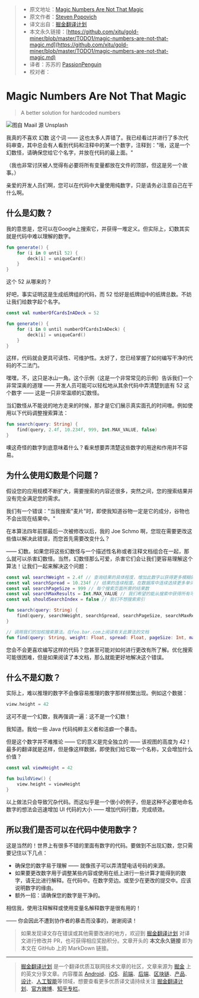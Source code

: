 > * 原文地址：[Magic Numbers Are Not That Magic](https://medium.com/better-programming/magic-numbers-are-not-that-magic-132297d435f5)
> * 原文作者：[Steven Popovich](https://medium.com/@steven.popovich)
> * 译文出自：[掘金翻译计划](https://github.com/xitu/gold-miner)
> * 本文永久链接：[https://github.com/xitu/gold-miner/blob/master/TODO1/magic-numbers-are-not-that-magic.md](https://github.com/xitu/gold-miner/blob/master/TODO1/magic-numbers-are-not-that-magic.md)
> * 译者：苏苏的 [PassionPenguin](https://github.com/PassionPenguin/)
> * 校对者：

# Magic Numbers Are Not That Magic

> A better solution for hardcoded numbers

![图自 [Maail](https://unsplash.com/@maail?utm_source=unsplash&utm_medium=referral&utm_content=creditCopyText) 源 [Unsplash](https://unsplash.com/s/photos/feathers?utm_source=unsplash&utm_medium=referral&utm_content=creditCopyText)](https://cdn-images-1.medium.com/max/9562/1*fzMDTQAsZ8D9O3YXJwLW5A.jpeg)

我真的不喜欢 幻数 这个词 —— 这也太多人弄错了。我已经看过并进行了多次代码审查，其中总会有人看到代码和注释中的某一个数字，注释到："哦，这是一个幻数怪，请确保您给它个名字，并放在代码的最上面。"

（我也非常讨厌被人觉得有必要将所有变量都放在文件的顶部，但这是另一个故事。）

亲爱的开发人员们啊，您可以在代码中大量使用纯数字，只是请务必注意自己在干什么啊。

## 什么是幻数？

我的意思是，您可以在Google上搜索它，并获得一堆定义。但实际上，幻数其实就是代码中难以理解的数字。

```kotlin
fun generate() {
    for (i in 0 until 52) {
        deck[i] = uniqueCard()
    }
}
```

这个 52 从哪来的？

好吧，事实证明这是生成纸牌组的代码，而 52 恰好是纸牌组中的纸牌总数。不妨让我们给数字起个名字。

```kotlin
const val numberOfCardsInADeck = 52

fun generate() {
    for (i in 0 until numberOfCardsInADeck) {
        deck[i] = uniqueCard()
    }
}
```

这样，代码就会更具可读性、可维护性。太好了，您已经掌握了如何编写干净的代码的不二法门。

嘿嘿，不，这只是冰山一角。这个示例（这是一个非常常见的示例）告诉我们一个非常深奥的道理 —— 开发人员可能可以轻松地从其余代码中弄清楚到底有 52 这个数字 —— 这是一只非常温顺的幻数怪。

当幻数怪从不能说的地方走来的时候，那才是它们展示真实面孔的时间嗷。例如使用以下代码调整搜索算法：

```kotlin
fun search(query: String) {
    find(query, 2.4f, 10.234f, 999, Int.MAX_VALUE, false)
}
```

噢这奇怪的数字到底意味着什么？看来想要弄清楚这些数字的用途和作用并不容易。

## 为什么使用幻数是个问题？

假设您的应用规模不断扩大，需要搜索的内容还很多，突然之间，您的搜索结果并没有完全满足您的需求。

我们有一个错误："当我搜索"麦片"时，即使我知道谷物一定是它的成分，谷物也不会出现在结果中。"

在本算法四年前那最后一次被修改以后，我的 Joe Schmo 啊，您现在需要更改这些值以解决此错误，而您首先需要改变什么？

—— 幻数。如果您将这些幻数怪与一个描述性名称或者注释文档组合在一起，那么就可以杀害幻数怪。当然，幻数怪那么可爱，杀害它们会让我们更容易理解这个算法！让我们一起来解决这个问题：

```kotlin
const val searchWeight = 2.4f // 查询结果的具体程度，增加此数字以获得更多模糊的结果
const val searchSpread = 10.234f // 结果的连续程度。在数据库中连续选择更多单词
const val searchPageSize = 999 // 每个搜索页面所需的结果数
const val searchMaxResults = Int.MAX_VALUE // 我们希望的能从搜索中获得所有可能的结果
const val shouldSearchIndex = false // 我们不想搜索索引

fun search(query: String) {
    find(query, searchWeight, searchSpread, searchPageSize, searchMaxResults, shouldSearchIndex)
}

// 调用我们的加权搜索算法。在foo.bar.com上阅读有关此算法的文档
fun find(query: String, weight: Float, spread: Float, pageSize: Int, maxResults: Int, index: Boolean) {}
```

您会不会更喜欢编写这样的代码？您甚至可能对如何进行更改有所了解。优化搜索可能很困难，但是如果阅读了本文档，那么就能更好地解决这个错误。

## 什么不是幻数？

实际上，难以推理的数字不会像容易推理的数字那样频繁出现。例如这个数据：

```kotlin
view.height = 42
```

这可不是一个幻数，我再强调一遍：这不是一个幻数！

我知道。我给一些 Java 代码纯粹主义者和洁癖一个暴击。

但是这个数字并不难推论 —— 它的意义是完全独立的 —— 该视图的高度为 42！最多的翻译就是这样，但是像这样数据，即使我们给它取一个名称，又会增加什么价值？

```kotlin
const val viewHeight = 42

fun buildView() {
    view.height = viewHeight
}
```

以上做法只会导致冗杂代码。而这似乎是一个很小的例子，但是这种不必要地命名数字的想法会迅速增加 UI 代码的大小 —— 增加代码行数，完成绩效。

## 所以我们是否可以在代码中使用数字？

这是当然的！世界上有很多不错的里面有数字的代码。要做到不出现幻数，您只需要记住以下几点：

* 确保您的数字易于理解 —— 就像孩子可以弄清楚电话号码的来源。
* 如果要更改数字用于调整某些内容或使用在纸上进行一些计算才能得到的数字，请无比进行解释。在代码中。在数字旁边。或至少在更改的提交中。应该说明数字的缘由。
* 额外一招：请确保您的数字是干净的。

相信我，使用注释解释或使用变量名解释数字是很有用的！

—— 你会因此不遭到协作者的暴击而没事的，谢谢阅读！

> 如果发现译文存在错误或其他需要改进的地方，欢迎到 [掘金翻译计划](https://github.com/xitu/gold-miner) 对译文进行修改并 PR，也可获得相应奖励积分。文章开头的 **本文永久链接** 即为本文在 GitHub 上的 MarkDown 链接。

---

> [掘金翻译计划](https://github.com/xitu/gold-miner) 是一个翻译优质互联网技术文章的社区，文章来源为 [掘金](https://juejin.im) 上的英文分享文章。内容覆盖 [Android](https://github.com/xitu/gold-miner#android)、[iOS](https://github.com/xitu/gold-miner#ios)、[前端](https://github.com/xitu/gold-miner#前端)、[后端](https://github.com/xitu/gold-miner#后端)、[区块链](https://github.com/xitu/gold-miner#区块链)、[产品](https://github.com/xitu/gold-miner#产品)、[设计](https://github.com/xitu/gold-miner#设计)、[人工智能](https://github.com/xitu/gold-miner#人工智能)等领域，想要查看更多优质译文请持续关注 [掘金翻译计划](https://github.com/xitu/gold-miner)、[官方微博](http://weibo.com/juejinfanyi)、[知乎专栏](https://zhuanlan.zhihu.com/juejinfanyi)。
